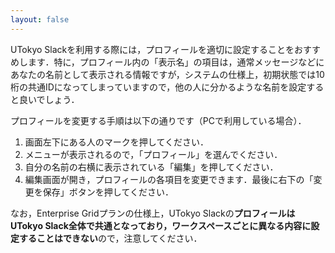 ```yaml
---
layout: false
---
```


UTokyo Slackを利用する際には，プロフィールを適切に設定することをおすすめします．特に，プロフィール内の「表示名」の項目は，通常<!--見る側が環境設定で変えていない限り-->メッセージなどにあなたの名前として表示される情報ですが，システムの仕様上，初期状態では10桁の共通IDになってしまっていますので，他の人に分かるような名前を設定すると良いでしょう．

プロフィールを変更する手順は以下の通りです（PCで利用している場合）．

1. 画面左下にある人のマークを押してください．
1. メニューが表示されるので，「プロフィール」を選んでください．
1. 自分の名前の右横に表示されている「編集」を押してください．
1. 編集画面が開き，プロフィールの各項目を変更できます．最後に右下の「変更を保存」ボタンを押してください．

なお，Enterprise Gridプランの仕様上，UTokyo Slackの**プロフィールはUTokyo Slack全体で共通となっており，ワークスペースごとに異なる内容に設定することはできない**ので，注意してください．
